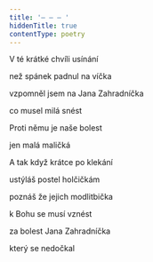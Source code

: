 ```yaml
---
title: '– – – '
hiddenTitle: true
contentType: poetry
---
```


<section>

V té krátké chvíli usínání

než spánek padnul na víčka

vzpomněl jsem na Jana Zahradníčka

co musel milá snést

Proti němu je naše bolest

jen malá maličká

A tak když krátce po klekání

ustýláš postel holčičkám

poznáš že jejich modlitbička

k Bohu se musí vznést

za bolest Jana Zahradníčka

který se nedočkal

</section>
